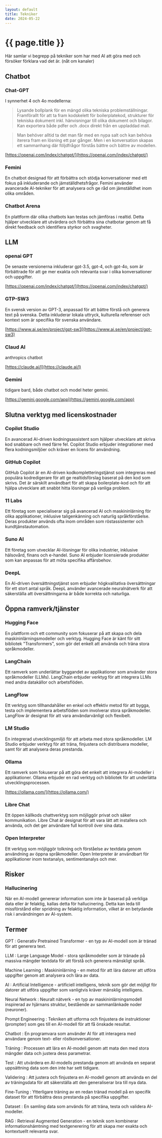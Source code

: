 ```yaml
---
layout: default
title: Tekniker
date: 2024-05-22
---
```


# {{ page.title }}

Här samlar vi begrepp på tekniker som har med AI att göra med och försöker förklara vad det är.
(nåt om kanaler)

## Chatbot

### Chat-GPT

I synnerhet 4 och 4o modellerna:

<blockquote>
Lysande bollplank för en mängd olika tekniska problemställningar. Framförallt för att ta fram kodskelett för boilerplatekod, strukturer för tekniska dokument inkl. hänvisningar till olika dokument och bilagor. Kan exportera både pdfer och .docx direkt från en uppladdad mall.
</blockquote>

<blockquote>
Man behöver alltid ta det man får med en nypa salt och kan behöva iterera fram en lösning ett par gånger. Men i en konversation skapas ett sammanhang där följdfrågor förstås bättre och bättre av modellen.
</blockquote>


[https://openai.com/index/chatgpt/](https://openai.com/index/chatgpt/)

### Femini

En chatbot designad för att förbättra och stödja konversationer med ett fokus på inkluderande och jämställdhetsfrågor. Femini använder avancerade AI-tekniker för att analysera och ge råd om jämställdhet inom olika områden.

### Chatbot Arena

En plattform där olika chatbots kan testas och jämföras i realtid. Detta hjälper utvecklare att utvärdera och förbättra sina chatbotar genom att få direkt feedback och identifiera styrkor och svagheter.

## LLM

### openai GPT

De senaste versionerna inkluderar gpt-3.5, gpt-4, och gpt-4o, som är förbättrade för att ge mer exakta och relevanta svar i olika konversationer och uppgifter.

[https://openai.com/index/chatgpt/](https://openai.com/index/chatgpt/)

### GTP-SW3

En svensk version av GPT-3, anpassad för att bättre förstå och generera text på svenska. Detta inkluderar lokala uttryck, kulturella referenser och kontext som är specifika för svenska användare.

[https://www.ai.se/en/project/gpt-sw3](https://www.ai.se/en/project/gpt-sw3)


### Claud AI
anthropics chatbot

[https://claude.ai/l](https://claude.ai/l)

### Gemini
tidigare bard, både chatbot och model heter gemini.

[https://gemini.google.com/app](https://gemini.google.com/app)


## Slutna verktyg med licenskostnader

### Copilot Studio

En avancerad AI-driven kodningsassistent som hjälper utvecklare att skriva kod snabbare och med färre fel. Copilot Studio erbjuder integrationer med flera kodningsmiljöer och kräver en licens för användning.

### GitHub Copilot

GitHub Copilot är en AI-driven kodkompletteringstjänst som integreras med populära kodredigerare för att ge realtidsförslag baserat på den kod som skrivs. Det är särskilt användbart för att skapa boilerplate-kod och för att hjälpa utvecklare att snabbt hitta lösningar på vanliga problem.

### 11 Labs

Ett företag som specialiserar sig på avancerad AI och maskininlärning för olika applikationer, inklusive taligenkänning och naturlig språkförståelse. Deras produkter används ofta inom områden som röstassistenter och kundtjänstautomation.

### Suno AI

Ett företag som utvecklar AI-lösningar för olika industrier, inklusive hälsovård, finans och e-handel. Suno AI erbjuder licensierade produkter som kan anpassas för att möta specifika affärsbehov.

### DeepL

En AI-driven översättningstjänst som erbjuder högkvalitativa översättningar för ett stort antal språk. DeepL använder avancerade neuralnätverk för att säkerställa att översättningarna är både korrekta och naturliga.

## Öppna ramverk/tjänster

### Hugging Face

En plattform och ett community som fokuserar på att skapa och dela maskininlärningsmodeller och verktyg. Hugging Face är känt för sitt bibliotek "Transformers", som gör det enkelt att använda och träna stora språkmodeller.

### LangChain

Ett ramverk som underlättar byggandet av applikationer som använder stora språkmodeller (LLMs). LangChain erbjuder verktyg för att integrera LLMs med andra datakällor och arbetsflöden.

### LangFlow

Ett verktyg som tillhandahåller en enkel och effektiv metod för att bygga, testa och implementera arbetsflöden som involverar stora språkmodeller. LangFlow är designat för att vara användarvänligt och flexibelt.

### LM Studio

En integrerad utvecklingsmiljö för att arbeta med stora språkmodeller. LM Studio erbjuder verktyg för att träna, finjustera och distribuera modeller, samt för att analysera deras prestanda.

### Ollama

Ett ramverk som fokuserar på att göra det enkelt att integrera AI-modeller i applikationer. Ollama erbjuder en rad verktyg och bibliotek för att underlätta utvecklingsprocessen.

[https://ollama.com/](https://ollama.com/)

### Libre Chat

Ett öppen källkods chattverktyg som möjliggör privat och säker kommunikation. Libre Chat är designat för att vara lätt att installera och använda, och det ger användare full kontroll över sina data.

### Open Interpreter

Ett verktyg som möjliggör tolkning och förståelse av textdata genom användning av öppna språkmodeller. Open Interpreter är användbart för applikationer inom textanalys, sentimentanalys och mer.

## Risker

### Hallucinering

När en AI-modell genererar information som inte är baserad på verkliga data eller är felaktig, kallas detta för hallucinering. Detta kan leda till missförstånd eller spridning av felaktig information, vilket är en betydande risk i användningen av AI-system.

## Termer

GPT
: Generativ Pretrained Transformer - en typ av AI-modell som är tränad för att generera text.

LLM
: Large Language Model - stora språkmodeller som är tränade på massiva mängder textdata för att förstå och generera mänskligt språk.

Machine Learning
: Maskininlärning - en metod för att lära datorer att utföra uppgifter genom att analysera och lära av data.

AI
: Artificial Intelligence - artificiell intelligens, teknik som gör det möjligt för datorer att utföra uppgifter som vanligtvis kräver mänsklig intelligens.

Neural Network
: Neuralt nätverk - en typ av maskininlärningsmodell inspirerad av hjärnans struktur, bestående av sammanlänkade noder (neuroner).

Prompt Engineering
: Tekniken att utforma och finjustera de instruktioner (prompter) som ges till en AI-modell för att få önskade resultat.

Chatbot
: En programvara som använder AI för att interagera med användare genom text- eller röstkonversationer.

Träning
: Processen att lära en AI-modell genom att mata den med stora mängder data och justera dess parametrar.

Test
: Att utvärdera en AI-modells prestanda genom att använda en separat uppsättning data som den inte har sett tidigare.

Validering
: Att justera och finjustera en AI-modell genom att använda en del av träningsdata för att säkerställa att den generaliserar bra till nya data.

Fine-Tuning
: Ytterligare träning av en redan tränad modell på en specifik dataset för att förbättra dess prestanda på specifika uppgifter.

Dataset
: En samling data som används för att träna, testa och validera AI-modeller.

RAG
: Retrieval Augmented Generation - en teknik som kombinerar informationshämtning med textgenerering för att skapa mer exakta och kontextuellt relevanta svar.